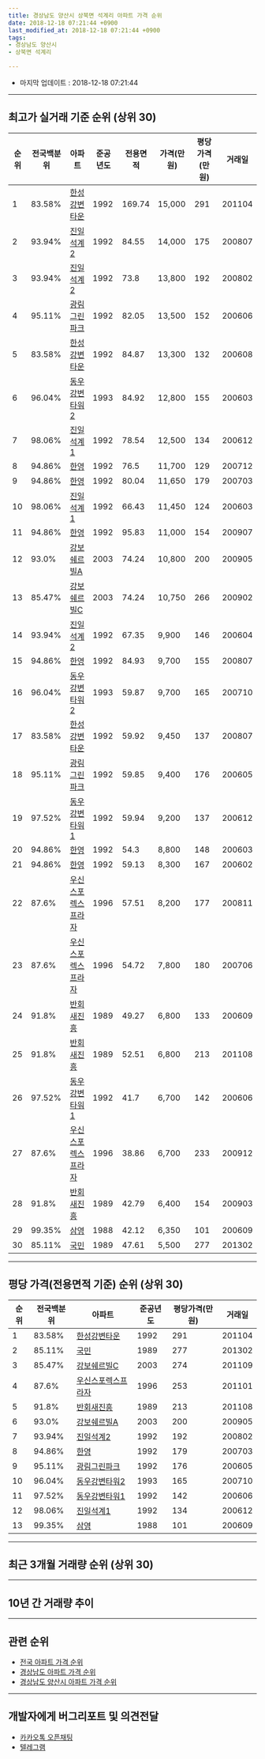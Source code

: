 ```yaml
---
title: 경상남도 양산시 상북면 석계리 아파트 가격 순위
date: 2018-12-18 07:21:44 +0900
last_modified_at: 2018-12-18 07:21:44 +0900
tags:
- 경상남도 양산시
- 상북면 석계리

---
```


* 마지막 업데이트 : 2018-12-18 07:21:44

---

## 최고가 실거래 기준 순위 (상위 30)


|순위|전국백분위|아파트|준공년도|전용면적|가격(만원)|평당가격(만원)|거래일|
|---|---|---|---|---|---|---|---|
|1|83.58%|[한성강변타운](https://search.naver.com/search.naver?query=%EA%B2%BD%EC%83%81%EB%82%A8%EB%8F%84+%EC%96%91%EC%82%B0%EC%8B%9C+%EC%83%81%EB%B6%81%EB%A9%B4+%EC%84%9D%EA%B3%84%EB%A6%AC+%ED%95%9C%EC%84%B1%EA%B0%95%EB%B3%80%ED%83%80%EC%9A%B4)|1992|169.74|15,000|291|201104|
|2|93.94%|[진일석계2](https://search.naver.com/search.naver?query=%EA%B2%BD%EC%83%81%EB%82%A8%EB%8F%84+%EC%96%91%EC%82%B0%EC%8B%9C+%EC%83%81%EB%B6%81%EB%A9%B4+%EC%84%9D%EA%B3%84%EB%A6%AC+%EC%A7%84%EC%9D%BC%EC%84%9D%EA%B3%842)|1992|84.55|14,000|175|200807|
|3|93.94%|[진일석계2](https://search.naver.com/search.naver?query=%EA%B2%BD%EC%83%81%EB%82%A8%EB%8F%84+%EC%96%91%EC%82%B0%EC%8B%9C+%EC%83%81%EB%B6%81%EB%A9%B4+%EC%84%9D%EA%B3%84%EB%A6%AC+%EC%A7%84%EC%9D%BC%EC%84%9D%EA%B3%842)|1992|73.8|13,800|192|200802|
|4|95.11%|[광림그린파크](https://search.naver.com/search.naver?query=%EA%B2%BD%EC%83%81%EB%82%A8%EB%8F%84+%EC%96%91%EC%82%B0%EC%8B%9C+%EC%83%81%EB%B6%81%EB%A9%B4+%EC%84%9D%EA%B3%84%EB%A6%AC+%EA%B4%91%EB%A6%BC%EA%B7%B8%EB%A6%B0%ED%8C%8C%ED%81%AC)|1992|82.05|13,500|152|200606|
|5|83.58%|[한성강변타운](https://search.naver.com/search.naver?query=%EA%B2%BD%EC%83%81%EB%82%A8%EB%8F%84+%EC%96%91%EC%82%B0%EC%8B%9C+%EC%83%81%EB%B6%81%EB%A9%B4+%EC%84%9D%EA%B3%84%EB%A6%AC+%ED%95%9C%EC%84%B1%EA%B0%95%EB%B3%80%ED%83%80%EC%9A%B4)|1992|84.87|13,300|132|200608|
|6|96.04%|[동우강변타워2](https://search.naver.com/search.naver?query=%EA%B2%BD%EC%83%81%EB%82%A8%EB%8F%84+%EC%96%91%EC%82%B0%EC%8B%9C+%EC%83%81%EB%B6%81%EB%A9%B4+%EC%84%9D%EA%B3%84%EB%A6%AC+%EB%8F%99%EC%9A%B0%EA%B0%95%EB%B3%80%ED%83%80%EC%9B%8C2)|1993|84.92|12,800|155|200603|
|7|98.06%|[진일석계1](https://search.naver.com/search.naver?query=%EA%B2%BD%EC%83%81%EB%82%A8%EB%8F%84+%EC%96%91%EC%82%B0%EC%8B%9C+%EC%83%81%EB%B6%81%EB%A9%B4+%EC%84%9D%EA%B3%84%EB%A6%AC+%EC%A7%84%EC%9D%BC%EC%84%9D%EA%B3%841)|1992|78.54|12,500|134|200612|
|8|94.86%|[한영](https://search.naver.com/search.naver?query=%EA%B2%BD%EC%83%81%EB%82%A8%EB%8F%84+%EC%96%91%EC%82%B0%EC%8B%9C+%EC%83%81%EB%B6%81%EB%A9%B4+%EC%84%9D%EA%B3%84%EB%A6%AC+%ED%95%9C%EC%98%81)|1992|76.5|11,700|129|200712|
|9|94.86%|[한영](https://search.naver.com/search.naver?query=%EA%B2%BD%EC%83%81%EB%82%A8%EB%8F%84+%EC%96%91%EC%82%B0%EC%8B%9C+%EC%83%81%EB%B6%81%EB%A9%B4+%EC%84%9D%EA%B3%84%EB%A6%AC+%ED%95%9C%EC%98%81)|1992|80.04|11,650|179|200703|
|10|98.06%|[진일석계1](https://search.naver.com/search.naver?query=%EA%B2%BD%EC%83%81%EB%82%A8%EB%8F%84+%EC%96%91%EC%82%B0%EC%8B%9C+%EC%83%81%EB%B6%81%EB%A9%B4+%EC%84%9D%EA%B3%84%EB%A6%AC+%EC%A7%84%EC%9D%BC%EC%84%9D%EA%B3%841)|1992|66.43|11,450|124|200603|
|11|94.86%|[한영](https://search.naver.com/search.naver?query=%EA%B2%BD%EC%83%81%EB%82%A8%EB%8F%84+%EC%96%91%EC%82%B0%EC%8B%9C+%EC%83%81%EB%B6%81%EB%A9%B4+%EC%84%9D%EA%B3%84%EB%A6%AC+%ED%95%9C%EC%98%81)|1992|95.83|11,000|154|200907|
|12|93.0%|[강보쉐르빌A](https://search.naver.com/search.naver?query=%EA%B2%BD%EC%83%81%EB%82%A8%EB%8F%84+%EC%96%91%EC%82%B0%EC%8B%9C+%EC%83%81%EB%B6%81%EB%A9%B4+%EC%84%9D%EA%B3%84%EB%A6%AC+%EA%B0%95%EB%B3%B4%EC%89%90%EB%A5%B4%EB%B9%8CA)|2003|74.24|10,800|200|200905|
|13|85.47%|[강보쉐르빌C](https://search.naver.com/search.naver?query=%EA%B2%BD%EC%83%81%EB%82%A8%EB%8F%84+%EC%96%91%EC%82%B0%EC%8B%9C+%EC%83%81%EB%B6%81%EB%A9%B4+%EC%84%9D%EA%B3%84%EB%A6%AC+%EA%B0%95%EB%B3%B4%EC%89%90%EB%A5%B4%EB%B9%8CC)|2003|74.24|10,750|266|200902|
|14|93.94%|[진일석계2](https://search.naver.com/search.naver?query=%EA%B2%BD%EC%83%81%EB%82%A8%EB%8F%84+%EC%96%91%EC%82%B0%EC%8B%9C+%EC%83%81%EB%B6%81%EB%A9%B4+%EC%84%9D%EA%B3%84%EB%A6%AC+%EC%A7%84%EC%9D%BC%EC%84%9D%EA%B3%842)|1992|67.35|9,900|146|200604|
|15|94.86%|[한영](https://search.naver.com/search.naver?query=%EA%B2%BD%EC%83%81%EB%82%A8%EB%8F%84+%EC%96%91%EC%82%B0%EC%8B%9C+%EC%83%81%EB%B6%81%EB%A9%B4+%EC%84%9D%EA%B3%84%EB%A6%AC+%ED%95%9C%EC%98%81)|1992|84.93|9,700|155|200807|
|16|96.04%|[동우강변타워2](https://search.naver.com/search.naver?query=%EA%B2%BD%EC%83%81%EB%82%A8%EB%8F%84+%EC%96%91%EC%82%B0%EC%8B%9C+%EC%83%81%EB%B6%81%EB%A9%B4+%EC%84%9D%EA%B3%84%EB%A6%AC+%EB%8F%99%EC%9A%B0%EA%B0%95%EB%B3%80%ED%83%80%EC%9B%8C2)|1993|59.87|9,700|165|200710|
|17|83.58%|[한성강변타운](https://search.naver.com/search.naver?query=%EA%B2%BD%EC%83%81%EB%82%A8%EB%8F%84+%EC%96%91%EC%82%B0%EC%8B%9C+%EC%83%81%EB%B6%81%EB%A9%B4+%EC%84%9D%EA%B3%84%EB%A6%AC+%ED%95%9C%EC%84%B1%EA%B0%95%EB%B3%80%ED%83%80%EC%9A%B4)|1992|59.92|9,450|137|200807|
|18|95.11%|[광림그린파크](https://search.naver.com/search.naver?query=%EA%B2%BD%EC%83%81%EB%82%A8%EB%8F%84+%EC%96%91%EC%82%B0%EC%8B%9C+%EC%83%81%EB%B6%81%EB%A9%B4+%EC%84%9D%EA%B3%84%EB%A6%AC+%EA%B4%91%EB%A6%BC%EA%B7%B8%EB%A6%B0%ED%8C%8C%ED%81%AC)|1992|59.85|9,400|176|200605|
|19|97.52%|[동우강변타워1](https://search.naver.com/search.naver?query=%EA%B2%BD%EC%83%81%EB%82%A8%EB%8F%84+%EC%96%91%EC%82%B0%EC%8B%9C+%EC%83%81%EB%B6%81%EB%A9%B4+%EC%84%9D%EA%B3%84%EB%A6%AC+%EB%8F%99%EC%9A%B0%EA%B0%95%EB%B3%80%ED%83%80%EC%9B%8C1)|1992|59.94|9,200|137|200612|
|20|94.86%|[한영](https://search.naver.com/search.naver?query=%EA%B2%BD%EC%83%81%EB%82%A8%EB%8F%84+%EC%96%91%EC%82%B0%EC%8B%9C+%EC%83%81%EB%B6%81%EB%A9%B4+%EC%84%9D%EA%B3%84%EB%A6%AC+%ED%95%9C%EC%98%81)|1992|54.3|8,800|148|200603|
|21|94.86%|[한영](https://search.naver.com/search.naver?query=%EA%B2%BD%EC%83%81%EB%82%A8%EB%8F%84+%EC%96%91%EC%82%B0%EC%8B%9C+%EC%83%81%EB%B6%81%EB%A9%B4+%EC%84%9D%EA%B3%84%EB%A6%AC+%ED%95%9C%EC%98%81)|1992|59.13|8,300|167|200602|
|22|87.6%|[우신스포렉스프라자](https://search.naver.com/search.naver?query=%EA%B2%BD%EC%83%81%EB%82%A8%EB%8F%84+%EC%96%91%EC%82%B0%EC%8B%9C+%EC%83%81%EB%B6%81%EB%A9%B4+%EC%84%9D%EA%B3%84%EB%A6%AC+%EC%9A%B0%EC%8B%A0%EC%8A%A4%ED%8F%AC%EB%A0%89%EC%8A%A4%ED%94%84%EB%9D%BC%EC%9E%90)|1996|57.51|8,200|177|200811|
|23|87.6%|[우신스포렉스프라자](https://search.naver.com/search.naver?query=%EA%B2%BD%EC%83%81%EB%82%A8%EB%8F%84+%EC%96%91%EC%82%B0%EC%8B%9C+%EC%83%81%EB%B6%81%EB%A9%B4+%EC%84%9D%EA%B3%84%EB%A6%AC+%EC%9A%B0%EC%8B%A0%EC%8A%A4%ED%8F%AC%EB%A0%89%EC%8A%A4%ED%94%84%EB%9D%BC%EC%9E%90)|1996|54.72|7,800|180|200706|
|24|91.8%|[반회새진흥](https://search.naver.com/search.naver?query=%EA%B2%BD%EC%83%81%EB%82%A8%EB%8F%84+%EC%96%91%EC%82%B0%EC%8B%9C+%EC%83%81%EB%B6%81%EB%A9%B4+%EC%84%9D%EA%B3%84%EB%A6%AC+%EB%B0%98%ED%9A%8C%EC%83%88%EC%A7%84%ED%9D%A5)|1989|49.27|6,800|133|200609|
|25|91.8%|[반회새진흥](https://search.naver.com/search.naver?query=%EA%B2%BD%EC%83%81%EB%82%A8%EB%8F%84+%EC%96%91%EC%82%B0%EC%8B%9C+%EC%83%81%EB%B6%81%EB%A9%B4+%EC%84%9D%EA%B3%84%EB%A6%AC+%EB%B0%98%ED%9A%8C%EC%83%88%EC%A7%84%ED%9D%A5)|1989|52.51|6,800|213|201108|
|26|97.52%|[동우강변타워1](https://search.naver.com/search.naver?query=%EA%B2%BD%EC%83%81%EB%82%A8%EB%8F%84+%EC%96%91%EC%82%B0%EC%8B%9C+%EC%83%81%EB%B6%81%EB%A9%B4+%EC%84%9D%EA%B3%84%EB%A6%AC+%EB%8F%99%EC%9A%B0%EA%B0%95%EB%B3%80%ED%83%80%EC%9B%8C1)|1992|41.7|6,700|142|200606|
|27|87.6%|[우신스포렉스프라자](https://search.naver.com/search.naver?query=%EA%B2%BD%EC%83%81%EB%82%A8%EB%8F%84+%EC%96%91%EC%82%B0%EC%8B%9C+%EC%83%81%EB%B6%81%EB%A9%B4+%EC%84%9D%EA%B3%84%EB%A6%AC+%EC%9A%B0%EC%8B%A0%EC%8A%A4%ED%8F%AC%EB%A0%89%EC%8A%A4%ED%94%84%EB%9D%BC%EC%9E%90)|1996|38.86|6,700|233|200912|
|28|91.8%|[반회새진흥](https://search.naver.com/search.naver?query=%EA%B2%BD%EC%83%81%EB%82%A8%EB%8F%84+%EC%96%91%EC%82%B0%EC%8B%9C+%EC%83%81%EB%B6%81%EB%A9%B4+%EC%84%9D%EA%B3%84%EB%A6%AC+%EB%B0%98%ED%9A%8C%EC%83%88%EC%A7%84%ED%9D%A5)|1989|42.79|6,400|154|200903|
|29|99.35%|[삼영](https://search.naver.com/search.naver?query=%EA%B2%BD%EC%83%81%EB%82%A8%EB%8F%84+%EC%96%91%EC%82%B0%EC%8B%9C+%EC%83%81%EB%B6%81%EB%A9%B4+%EC%84%9D%EA%B3%84%EB%A6%AC+%EC%82%BC%EC%98%81)|1988|42.12|6,350|101|200609|
|30|85.11%|[국민](https://search.naver.com/search.naver?query=%EA%B2%BD%EC%83%81%EB%82%A8%EB%8F%84+%EC%96%91%EC%82%B0%EC%8B%9C+%EC%83%81%EB%B6%81%EB%A9%B4+%EC%84%9D%EA%B3%84%EB%A6%AC+%EA%B5%AD%EB%AF%BC)|1989|47.61|5,500|277|201302|


---

## 평당 가격(전용면적 기준) 순위 (상위 30)


|순위|전국백분위|아파트|준공년도|평당가격(만원)|거래일|
|---|---|---|---|---|---|
|1|83.58%|[한성강변타운](https://search.naver.com/search.naver?query=%EA%B2%BD%EC%83%81%EB%82%A8%EB%8F%84+%EC%96%91%EC%82%B0%EC%8B%9C+%EC%83%81%EB%B6%81%EB%A9%B4+%EC%84%9D%EA%B3%84%EB%A6%AC+%ED%95%9C%EC%84%B1%EA%B0%95%EB%B3%80%ED%83%80%EC%9A%B4)|1992|291|201104|
|2|85.11%|[국민](https://search.naver.com/search.naver?query=%EA%B2%BD%EC%83%81%EB%82%A8%EB%8F%84+%EC%96%91%EC%82%B0%EC%8B%9C+%EC%83%81%EB%B6%81%EB%A9%B4+%EC%84%9D%EA%B3%84%EB%A6%AC+%EA%B5%AD%EB%AF%BC)|1989|277|201302|
|3|85.47%|[강보쉐르빌C](https://search.naver.com/search.naver?query=%EA%B2%BD%EC%83%81%EB%82%A8%EB%8F%84+%EC%96%91%EC%82%B0%EC%8B%9C+%EC%83%81%EB%B6%81%EB%A9%B4+%EC%84%9D%EA%B3%84%EB%A6%AC+%EA%B0%95%EB%B3%B4%EC%89%90%EB%A5%B4%EB%B9%8CC)|2003|274|201109|
|4|87.6%|[우신스포렉스프라자](https://search.naver.com/search.naver?query=%EA%B2%BD%EC%83%81%EB%82%A8%EB%8F%84+%EC%96%91%EC%82%B0%EC%8B%9C+%EC%83%81%EB%B6%81%EB%A9%B4+%EC%84%9D%EA%B3%84%EB%A6%AC+%EC%9A%B0%EC%8B%A0%EC%8A%A4%ED%8F%AC%EB%A0%89%EC%8A%A4%ED%94%84%EB%9D%BC%EC%9E%90)|1996|253|201101|
|5|91.8%|[반회새진흥](https://search.naver.com/search.naver?query=%EA%B2%BD%EC%83%81%EB%82%A8%EB%8F%84+%EC%96%91%EC%82%B0%EC%8B%9C+%EC%83%81%EB%B6%81%EB%A9%B4+%EC%84%9D%EA%B3%84%EB%A6%AC+%EB%B0%98%ED%9A%8C%EC%83%88%EC%A7%84%ED%9D%A5)|1989|213|201108|
|6|93.0%|[강보쉐르빌A](https://search.naver.com/search.naver?query=%EA%B2%BD%EC%83%81%EB%82%A8%EB%8F%84+%EC%96%91%EC%82%B0%EC%8B%9C+%EC%83%81%EB%B6%81%EB%A9%B4+%EC%84%9D%EA%B3%84%EB%A6%AC+%EA%B0%95%EB%B3%B4%EC%89%90%EB%A5%B4%EB%B9%8CA)|2003|200|200905|
|7|93.94%|[진일석계2](https://search.naver.com/search.naver?query=%EA%B2%BD%EC%83%81%EB%82%A8%EB%8F%84+%EC%96%91%EC%82%B0%EC%8B%9C+%EC%83%81%EB%B6%81%EB%A9%B4+%EC%84%9D%EA%B3%84%EB%A6%AC+%EC%A7%84%EC%9D%BC%EC%84%9D%EA%B3%842)|1992|192|200802|
|8|94.86%|[한영](https://search.naver.com/search.naver?query=%EA%B2%BD%EC%83%81%EB%82%A8%EB%8F%84+%EC%96%91%EC%82%B0%EC%8B%9C+%EC%83%81%EB%B6%81%EB%A9%B4+%EC%84%9D%EA%B3%84%EB%A6%AC+%ED%95%9C%EC%98%81)|1992|179|200703|
|9|95.11%|[광림그린파크](https://search.naver.com/search.naver?query=%EA%B2%BD%EC%83%81%EB%82%A8%EB%8F%84+%EC%96%91%EC%82%B0%EC%8B%9C+%EC%83%81%EB%B6%81%EB%A9%B4+%EC%84%9D%EA%B3%84%EB%A6%AC+%EA%B4%91%EB%A6%BC%EA%B7%B8%EB%A6%B0%ED%8C%8C%ED%81%AC)|1992|176|200605|
|10|96.04%|[동우강변타워2](https://search.naver.com/search.naver?query=%EA%B2%BD%EC%83%81%EB%82%A8%EB%8F%84+%EC%96%91%EC%82%B0%EC%8B%9C+%EC%83%81%EB%B6%81%EB%A9%B4+%EC%84%9D%EA%B3%84%EB%A6%AC+%EB%8F%99%EC%9A%B0%EA%B0%95%EB%B3%80%ED%83%80%EC%9B%8C2)|1993|165|200710|
|11|97.52%|[동우강변타워1](https://search.naver.com/search.naver?query=%EA%B2%BD%EC%83%81%EB%82%A8%EB%8F%84+%EC%96%91%EC%82%B0%EC%8B%9C+%EC%83%81%EB%B6%81%EB%A9%B4+%EC%84%9D%EA%B3%84%EB%A6%AC+%EB%8F%99%EC%9A%B0%EA%B0%95%EB%B3%80%ED%83%80%EC%9B%8C1)|1992|142|200606|
|12|98.06%|[진일석계1](https://search.naver.com/search.naver?query=%EA%B2%BD%EC%83%81%EB%82%A8%EB%8F%84+%EC%96%91%EC%82%B0%EC%8B%9C+%EC%83%81%EB%B6%81%EB%A9%B4+%EC%84%9D%EA%B3%84%EB%A6%AC+%EC%A7%84%EC%9D%BC%EC%84%9D%EA%B3%841)|1992|134|200612|
|13|99.35%|[삼영](https://search.naver.com/search.naver?query=%EA%B2%BD%EC%83%81%EB%82%A8%EB%8F%84+%EC%96%91%EC%82%B0%EC%8B%9C+%EC%83%81%EB%B6%81%EB%A9%B4+%EC%84%9D%EA%B3%84%EB%A6%AC+%EC%82%BC%EC%98%81)|1988|101|200609|


---

## 최근 3개월 거래량 순위 (상위 30)


<div style="width:100%;">
    <canvas id="deal_count_ranking" height="250"></canvas>
</div>


<script>
new Chart(document.getElementById("deal_count_ranking"), {
    type: 'horizontalBar',
    data: {
        labels: ['진일석계1', '진일석계2', '동우강변타워1', '광림그린파크', '반회새진흥', '한성강변타운', '강보쉐르빌A'],
        datasets: [{
            label: '실거래 수',
            data: [3, 1, 1, 1, 1, 1, 1],
            borderColor: "rgba(255, 0, 128, 1)",
            backgroundColor: "rgba(255, 0, 128, 0.5)",
            fill: false,
        }]
    },
    options: {
        responsive: true,
        title: {
            display: true,
            text: '최근 3개월 거래량 순위'
        },
        tooltips: {
            mode: 'index',
            intersect: false,
            callbacks: {
                title: function(tooltipItems, data) {
                    return "실거래 수:";
                },
                label: function(tooltipItem, data) {
                    return data.labels[tooltipItem.index] + ": " + tooltipItem.xLabel;
                }
            }
        },
        hover: {
            mode: 'nearest',
            intersect: true
        },
        scales: {
            xAxes: [{
                display: true,
                scaleLabel: {
                    display: true,
                    labelString: '실거래 수'
                },
                ticks: {
                    suggestedMin: 0,
                }
            }],
            yAxes: [{
                display: true,
                ticks: {
                    autoSkip: false,
                    callback: function(value, index, values) {
                        if (value.length > 15)
                            return value.substr(0, 13) + "...";
                        else
                            return value;
                    }
                },
                scaleLabel: {
                    display: false,
                }
            }]
        }
    }
});

</script>


---

## 10년 간 거래량 추이


<div style="width:100%;">
    <canvas id="deal_progress" height="250"></canvas>
</div>

<script>
new Chart(document.getElementById("deal_progress"), {
    type: 'line',
    data: {
        labels: ['200812','200901','200902','200903','200904','200905','200906','200907','200908','200909','200910','200911','200912','201001','201002','201003','201004','201005','201006','201007','201008','201009','201010','201011','201012','201101','201102','201103','201104','201105','201106','201107','201108','201109','201110','201111','201112','201201','201202','201203','201204','201205','201206','201207','201208','201209','201210','201211','201212','201301','201302','201303','201304','201305','201306','201307','201308','201309','201310','201311','201312','201401','201402','201403','201404','201405','201406','201407','201408','201409','201410','201411','201412','201501','201502','201503','201504','201505','201506','201507','201508','201509','201510','201511','201512','201601','201602','201603','201604','201605','201606','201607','201608','201609','201610','201611','201612','201701','201702','201703','201704','201705','201706','201707','201708','201709','201710','201711','201712','201801','201802','201803','201804','201805','201806','201807','201808','201809','201810','201811','201812'],
        datasets: [{
            label: '실거래 수',
            pointRadius: 1,
            data: [8, 5, 10, 5, 10, 6, 6, 11, 10, 15, 13, 9, 10, 3, 7, 9, 7, 14, 7, 11, 10, 9, 17, 18, 20, 13, 5, 20, 14, 15, 8, 3, 10, 10, 11, 8, 7, 10, 11, 9, 9, 6, 6, 8, 3, 6, 9, 5, 8, 3, 4, 11, 6, 13, 7, 7, 8, 7, 11, 5, 10, 8, 5, 12, 7, 13, 9, 9, 5, 11, 10, 14, 6, 10, 4, 17, 14, 12, 12, 9, 13, 16, 12, 12, 9, 11, 11, 14, 13, 11, 15, 13, 9, 11, 12, 7, 16, 8, 10, 12, 11, 7, 11, 9, 7, 8, 5, 6, 2, 2, 1, 8, 7, 5, 1, 6, 5, 2, 1, 6, 2],
            borderColor: "rgba(255, 201, 14, 1)",
            backgroundColor: "rgba(255, 201, 14, 0.5)",
            fill: true,
        }]
    },
    options: {
        responsive: true,
        title: {
            display: true,
            text: '10년간 거래량 추이'
        },
        tooltips: {
            mode: 'index',
            intersect: false,
        },
        hover: {
            mode: 'nearest',
            intersect: true
        },
        scales: {
            xAxes: [{
                display: true,
                scaleLabel: {
                    display: true,
                    labelString: '년/월'
                }
            }],
            yAxes: [{
                display: true,
                ticks: {
                    suggestedMin: 0,
                },
                scaleLabel: {
                    display: true,
                    labelString: '실거래 수'
                }
            }]
        }
    }
});

</script>


---

## 관련 순위

- [전국 아파트 가격 순위](https://inasie.github.io/apt-ranking/전국)
- [경상남도 아파트 가격 순위](https://inasie.github.io/apt-ranking/경상남도)
- [경상남도 양산시 아파트 가격 순위](https://inasie.github.io/apt-ranking/경상남도-양산시)


---

## 개발자에게 버그리포트 및 의견전달

- [카카오톡 오픈채팅](https://open.kakao.com/o/gLJUAP4)
- [텔레그램](https://t.me/inasie)

